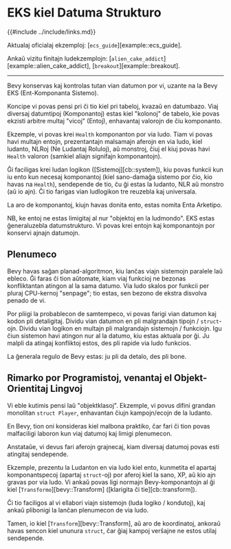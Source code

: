 # EKS kiel Datuma Strukturo

{{#include ../include/links.md}}

Aktualaj oficialaj ekzemploj:
[`ecs_guide`][example::ecs_guide].

Ankaŭ vizitu finitajn ludekzemplojn:
[`alien_cake_addict`][example::alien_cake_addict],
[`breakout`][example::breakout].

---

Bevy konservas kaj kontrolas tutan vian datumon por vi, uzante na la Bevy EKS
(Ent-Komponanta Sistemo).

Koncipe vi povas pensi pri ĉi tio kiel pri tabeloj, kvazaŭ en datumbazo. Viaj diversaj datumtipoj (Komponantoj) estas kiel "kolonoj" de tabelo, kie povas ekzisti arbitre multaj "vicoj" (Entoj), enhavantaj valorojn de ĉiu komponanto.

Ekzemple, vi povas krei `Health` komponanton por via ludo. Tiam vi povas havi multajn entojn, prezentantajn malsamajn aferojn en via ludo, kiel ludanto, NLRoj (Ne Ludantaj Roluloj), aŭ monstroj, ĉiuj el kiuj povas havi `Health` valoron (samkiel aliajn signifajn komponantojn).

Ĝi faciligas krei ludan logikon ([Sistemoj][cb::system]), kiu povas funkcii kun iu ento kun necesaj komponantoj (kiel sano-damaĝa sistemo por ĉio, kio havas na `Health`), sendepende de tio, ĉu ĝi estas la ludanto, NLR aŭ monstro (aŭ io ajn). Ĉi tio farigas vian ludlogikon tre reuzebla kaj universala.

La aro de komponantoj, kiujn havas donita ento, estas nomita Enta Arketipo.

NB, ke entoj ne estas limigitaj al nur "objektoj en la ludmondo". EKS estas ĝeneraluzebla datumstrukturo. Vi povas krei entojn kaj komponantojn por konservi ajnajn datumojn.

## Plenumeco

Bevy havas saĝan planad-algoritmon, kiu lanĉas viajn sistemojn paralele laŭ ebleco. Ĝi faras ĉi tion aŭtomate, kiam viaj funkcioj ne bezonas konfliktantan atingon al la sama datumo. Via ludo skalos por funkcii per pluraj CPU-kernoj "senpage"; tio estas, sen bezono de ekstra disvolva penado de vi.

Por pliigi la probablecon de samtempeco, vi povas farigi vian datumon kaj kodon pli detaligitaj. Dividu vian datumon en pli malgrandajn tipojn / `struct`-ojn. Dividu vian logikon en multajn pli malgrandajn sistemojn / funkciojn. Igu ĉiun sistemon havi atingon nur al la datumo, kiu estas aktuala por ĝi. Ju malpli da atingaj konfliktoj estos, des pli rapide via ludo funkcios.

La ĝenerala regulo de Bevy estas: ju pli da detalo, des pli bone.

## Rimarko por Programistoj, venantaj el Objekt-Orientitaj Lingvoj

Vi eble kutimis pensi laŭ "objektklasoj". Ekzemple, vi povus difini grandan monolitan `struct Player`, enhavantan ĉiujn kampojn/ecojn de la ludanto.

En Bevy, tion oni konsideras kiel malbona praktiko, ĉar fari ĉi tion povas malfaciligi laboron kun viaj datumoj kaj limigi plenumecon.

Anstataŭe, vi devus fari aferojn grajnecaj, kiam diversaj datumoj povas esti atingitaj sendepende.

Ekzemple, prezentu la Ludanton en via ludo kiel ento, kunmetita el apartaj komponantspecoj (apartaj `struct`-oj) por aferoj kiel la sano, XP, aŭ kio ajn gravas por via ludo. Vi ankaŭ povas ligi normajn Bevy-komponantojn al ĝi kiel [`Transformo`][bevy::Transform] ([klarigita ĉi tie][cb::transform]).

Ĉi tio faciligos al vi ellabori viajn sistemojn (luda logiko /
kondutoj), kaj ankaŭ plibonigi la lanĉan plenumecon de via ludo.

Tamen, io kiel [`Transform`][bevy::Transform], aŭ aro de koordinatoj, ankoraŭ havas sencon kiel ununura `struct`, ĉar ĝiaj kampoj verŝajne ne estos utilaj sendepende.
